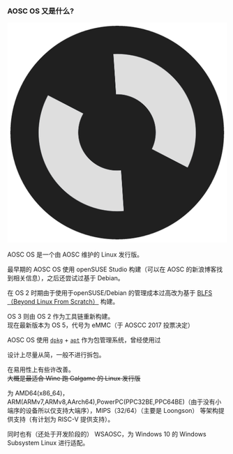 ### AOSC OS 又是什么?

![AOSC OS 4 Logo](../img/OS4Logo.png)

AOSC OS 是一个由 AOSC 维护的 Linux 发行版。

最早期的 AOSC OS 使用 openSUSE Studio 构建（可以在 AOSC 的新浪博客找到相关信息），之后还尝试过基于 Debian。

在 OS 2 时期由于使用于openSUSE/Debian 的管理成本过高改为基于 [BLFS（Beyond Linux From Scratch）](http://www.linuxfromscratch.org/blfs/) 构建。

OS 3 则由 OS 2 作为工具链重新构建。  
现在最新版本为 OS 5，代号为 eMMC（于 AOSCC 2017 投票决定）

AOSC OS 使用 [`dpkg`](https://wiki.debian.org/dpkg) + [`apt`](https://wiki.debian.org/Apt) 作为包管理系统，曾经使用过

设计上尽量从简，一般不进行拆包。

在易用性上有些许改善。  
~~大概是最适合 Wine 跑 Galgame 的 Linux 发行版~~

为 AMD64\(x86\_64\)，ARM\(ARMv7,ARMv8,AArch64\),PowerPC\(PPC32BE,PPC64BE\)（由于没有小端序的设备所以仅支持大端序），MIPS（32/64）（主要是 Loongson） 等架构提供支持（有计划为 RISC-V 提供支持）。

同时也有（还处于开发阶段的） WSAOSC，为 Windows 10 的 Windows Subsystem Linux 进行适配。

